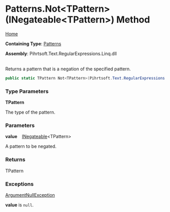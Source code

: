 # Patterns\.Not\<TPattern>\(INegateable\<TPattern>\) Method

[Home](../../../../../../README.md)

**Containing Type**: [Patterns](../README.md)

**Assembly**: Pihrtsoft\.Text\.RegularExpressions\.Linq\.dll

\
Returns a pattern that is a negation of the specified pattern\.

```csharp
public static TPattern Not<TPattern>(Pihrtsoft.Text.RegularExpressions.Linq.INegateable<TPattern> value) where TPattern : Pihrtsoft.Text.RegularExpressions.Linq.Pattern
```

### Type Parameters

**TPattern**

The type of the pattern\.

### Parameters

**value** &ensp; [INegateable](../../INegateable-1/README.md)\<TPattern>

A pattern to be negated\.

### Returns

TPattern

### Exceptions

[ArgumentNullException](https://docs.microsoft.com/en-us/dotnet/api/system.argumentnullexception)

**value** is `null`\.

